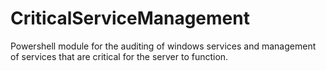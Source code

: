 # CriticalServiceManagement
Powershell module for the auditing of windows services and management of services that are critical for the server to function.
